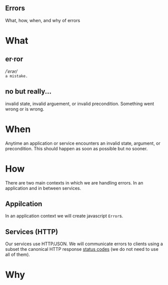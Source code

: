 Errors
---
What, how, when, and why of errors

# What
## __er·ror__
_/ˈerər/_<br />
`a mistake.`<br />

## no but really...
invalid state, invalid arguement, or invalid precondition. Something went wrong or is wrong.

# When
Anytime an application or service encounters an invalid state, argument, or precondition. This should happen as soon as possible but no sooner.

# How
There are two main contexts in which we are handling errors. In an application and in between services.

## Appilcation
In an application context we will create javascript `Error`s.

## Services (HTTP)
Our services use HTTP/JSON. We will communicate errors to clients using a subset the canonical HTTP response [status codes](https://developer.mozilla.org/en-US/docs/Web/HTTP/Status) (we do not need to use all of them).

# Why
